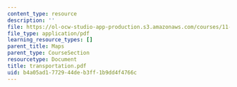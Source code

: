 ```yaml
---
content_type: resource
description: ''
file: https://ol-ocw-studio-app-production.s3.amazonaws.com/courses/11-332j-urban-design-fall-2003/b4a05ad1772944deb3ff1b9dd4f4766c_transportation.pdf
file_type: application/pdf
learning_resource_types: []
parent_title: Maps
parent_type: CourseSection
resourcetype: Document
title: transportation.pdf
uid: b4a05ad1-7729-44de-b3ff-1b9dd4f4766c
---
```

